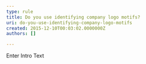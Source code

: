 ```yaml
---
type: rule
title: Do you use identifying company logo motifs?
uri: do-you-use-identifying-company-logo-motifs
created: 2015-12-10T00:03:02.0000000Z
authors: []

---
```




<span class='intro'> Enter Intro Text </span>




